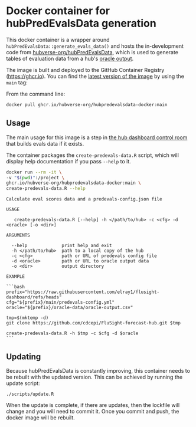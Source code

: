 # Docker container for hubPredEvalsData generation

This docker container is a wrapper around
`hubPredEvalsData::generate_evals_data()` and hosts the in-development code
from
[hubverse-org/hubPredEvalsData](https://github.com/hubverse-org/hubPredEvalsData),
which is used to generate tables of evaluation data from a hub's [oracle
output](https://hubverse.io/en/latest/user-guide/target-data.html#oracle-output).

The image is built and deployed to the GitHub Container Registry (https://ghcr.io).
You can find the [latest version of the
image](https://github.com/hubverse-org/hubPredEvalsData-docker/pkgs/container/hubpredevalsdata-docker/340871974?tag=main)
by using the `main` tag:

From the command line:

```sh
docker pull ghcr.io/hubverse-org/hubpredevalsdata-docker:main
```

## Usage

The main usage for this image is a step in [the hub dashboard control
room](https://github.com/hubverse-org/hub-dashboard-control-room) that builds
evals data if it exists.

The container packages the `create-predevals-data.R` script, which will display
help documentation if you pass `--help` to it.

```sh
docker run --rm -it \
-v "$(pwd)":/project \
ghcr.io/hubverse-org/hubpredevalsdata-docker:main \
create-predevals-data.R --help
```

````
Calculate eval scores data and a predevals-config.json file

USAGE

   create-predevals-data.R [--help] -h </path/to/hub> -c <cfg> -d <oracle> [-o <dir>]

ARGUMENTS

  --help             print help and exit
  -h </path/to/hub>  path to a local copy of the hub
  -c <cfg>           path or URL of predevals config file
  -d <oracle>        path or URL to oracle output data
  -o <dir>           output directory

EXAMPLE

```bash
prefix="https://raw.githubusercontent.com/elray1/flusight-dashboard/refs/heads"
cfg="${prefix}/main/predevals-config.yml"
oracle="${prefix}/oracle-data/oracle-output.csv"

tmp=$(mktemp -d)
git clone https://github.com/cdcepi/FluSight-forecast-hub.git $tmp

create-predevals-data.R -h $tmp -c $cfg -d $oracle
```
````

## Updating

Because hubPredEvalsData is constantly improving, this container needs to be
rebuilt with the updated version. This can be achieved by running the update
script:

```
./scripts/update.R
```

When the update is complete, if there are updates, then the lockfile will change
and you will need to commit it. Once you commit and push, the docker image will
be rebuilt.


